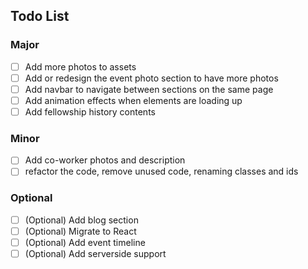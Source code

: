 ## Todo List

### Major

- [ ] Add more photos to assets
- [ ] Add or redesign the event photo section to have more photos
- [ ] Add navbar to navigate between sections on the same page
- [ ] Add animation effects when elements are loading up
- [ ] Add fellowship history contents

### Minor

- [ ] Add co-worker photos and description
- [ ] refactor the code, remove unused code, renaming classes and ids

### Optional

- [ ] (Optional) Add blog section
- [ ] (Optional) Migrate to React
- [ ] (Optional) Add event timeline
- [ ] (Optional) Add serverside support
